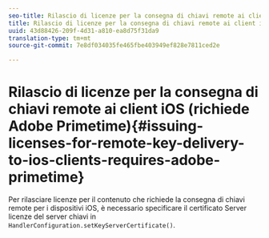 ```yaml
---
seo-title: Rilascio di licenze per la consegna di chiavi remote ai client iOS (richiede Adobe Primetime)
title: Rilascio di licenze per la consegna di chiavi remote ai client iOS (richiede Adobe Primetime)
uuid: 43d88426-209f-4d31-a810-ea8d75f31da9
translation-type: tm+mt
source-git-commit: 7e8df034035fe465fbe403949ef828e7811ced2e

---
```



# Rilascio di licenze per la consegna di chiavi remote ai client iOS (richiede Adobe Primetime){#issuing-licenses-for-remote-key-delivery-to-ios-clients-requires-adobe-primetime}

Per rilasciare licenze per il contenuto che richiede la consegna di chiavi remote per i dispositivi iOS, è necessario specificare il certificato Server licenze del server chiavi in `HandlerConfiguration.setKeyServerCertificate()`.
